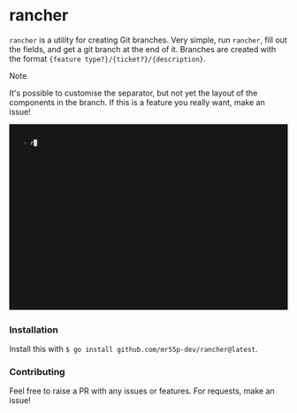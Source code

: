 # rancher

`rancher` is a utility for creating Git branches. Very simple, run `rancher`, fill out the fields,
and get a git branch at the end of it. Branches are created with the format `{feature type?}/{ticket?}/{description}`.

> [!NOTE]
> It's possible to customise the separator, but not yet the layout of the components in the branch.
> If this is a feature you really want, make an issue!

![Rancher demo](demo.gif)

### Installation

Install this with `$ go install github.com/mr55p-dev/rancher@latest`.

### Contributing

Feel free to raise a PR with any issues or features. For requests, make an issue!
